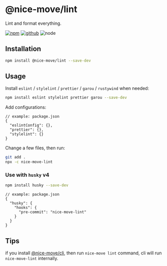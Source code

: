 # @nice-move/lint

Lint and format everything.

[![npm][npm-badge]][npm-url]
[![github][github-badge]][github-url]
![node][node-badge]

[npm-url]: https://www.npmjs.com/package/@nice-move/lint
[npm-badge]: https://img.shields.io/npm/v/@nice-move/lint.svg?style=flat-square&logo=npm
[github-url]: https://github.com/airkro/nice-move/tree/master/packages/lint
[github-badge]: https://img.shields.io/npm/l/@nice-move/lint.svg?style=flat-square&colorB=blue&logo=github
[node-badge]: https://img.shields.io/node/v/@nice-move/lint.svg?style=flat-square&colorB=green&logo=node.js

## Installation

```bash
npm install @nice-move/lint --save-dev
```

## Usage

Install `eslint` / `stylelint` / `prettier` / `garou` / `rustywind` when needed:

```bash
npm install eslint stylelint prettier garou --save-dev
```

Add configurations:

```jsonc
// example: package.json
{
  "eslintConfig": {},
  "prettier": {},
  "stylelint": {}
}
```

Change a few files, then run:

```bash
git add .
npx -c nice-move-lint
```

### Use with `husky` v4

```bash
npm install husky --save-dev
```

```jsonc
// example: package.json
{
  "husky": {
    "hooks": {
      "pre-commit": "nice-move-lint"
    }
  }
}
```

## Tips

if you install [@nice-move/cli](https://github.com/airkro/nice-move/tree/master/packages/cli), then run `nice-move lint` command, cli will run `nice-move-lint` internally.
